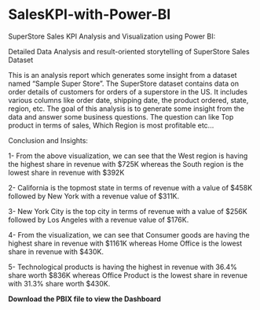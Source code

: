 # SalesKPI-with-Power-BI


SuperStore Sales KPI Analysis and Visualization using Power BI:


Detailed Data Analysis and result-oriented storytelling of SuperStore Sales Dataset


This is an analysis report which generates some insight from a dataset named “Sample Super Store”. The SuperStore dataset contains data on order details of customers for orders of a superstore in the US. It includes various columns like order date, shipping date, the product ordered, state, region, etc. The goal of this analysis is to generate some insight from the data and answer some business questions. The question can like Top product in terms of sales, Which Region is most profitable etc...


Conclusion and Insights: 

1- From the above visualization, we can see that the West region is having the highest share in revenue with $725K whereas the South region is the lowest share in revenue with $392K

2- California is the topmost state in terms of revenue with a value of $458K followed by New York with a revenue value of $311K.

3- New York City is the top city in terms of revenue with a value of $256K followed by Los Angeles with a revenue value of $176K.

4- From the visualization, we can see that Consumer goods are having the highest share in revenue with $1161K whereas Home Office is the lowest share in revenue with $430K.

5- Technological products is having the highest in revenue with 36.4% share worth $836K whereas Office Product is the lowest share in revenue with 31.3% share worth $430K.

**Download the PBIX file to view the Dashboard**

